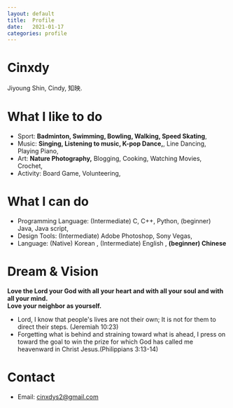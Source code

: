 ```yaml
---
layout: default  
title:  Profile  
date:   2021-01-17  
categories: profile  
---
```


# Cinxdy  
Jiyoung Shin, Cindy, 知映.

# What I like to do  
- Sport: **Badminton, Swimming, Bowling, Walking, Speed Skating**,
- Music: **Singing, Listening to music, K-pop Dance,**, Line Dancing, Playing Piano, 
- Art: **Nature Photography,** Blogging, Cooking, Watching Movies, Crochet, 
- Activity: Board Game, Volunteering,

# What I can do  
- Programming Language: (Intermediate) C, C++, Python, (beginner) Java, Java script,  
- Design Tools: (Intermediate) Adobe Photoshop, Sony Vegas,  
- Language: (Native) Korean , (Intermediate) English , **(beginner) Chinese**   

# Dream & Vision  
**Love the Lord your God with all your heart and with all your soul and with all your mind.**  
**Love your neighbor as yourself.**

- Lord, I know that people's lives are not their own; It is not for them to direct their steps. (Jeremiah 10:23)  
- Forgetting what is behind and straining toward what is ahead, I press on toward the goal to win the prize for which God has called me heavenward in Christ Jesus.(Philippians 3:13-14)


# Contact  
- Email: cinxdys2@gmail.com
